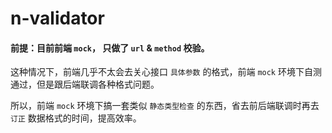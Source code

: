 # n-validator

#### 前提：目前前端 `mock`， 只做了 `url` & `method` 校验。

这种情况下，前端几乎不太会去关心接口 `具体参数` 的格式，前端 `mock` 环境下自测通过，但是跟后端联调各种格式问题。

所以，前端 `mock` 环境下搞一套类似 `静态类型检查` 的东西，省去前后端联调时再去 `订正` 数据格式的时间，提高效率。
